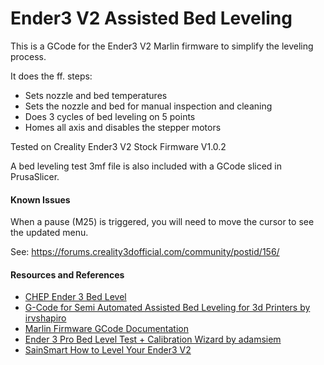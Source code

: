 Ender3 V2 Assisted Bed Leveling
================================


This is a GCode for the Ender3 V2 Marlin firmware to simplify the leveling
process.

It does the ff. steps:

- Sets nozzle and bed temperatures
- Sets the nozzle and bed for manual inspection and cleaning
- Does 3 cycles of bed leveling on 5 points
- Homes all axis and disables the stepper motors

Tested on Creality Ender3 V2 Stock Firmware V1.0.2

A bed leveling test 3mf file is also included with a GCode sliced in
PrusaSlicer.


#### Known Issues

When a pause (M25) is triggered, you will need to move the cursor to see
the updated menu.


See: https://forums.creality3dofficial.com/community/postid/156/


#### Resources and References

- [CHEP Ender 3 Bed Level](https://www.chepclub.com/bed-level.html)
- [G-Code for Semi Automated Assisted Bed Leveling for 3d Printers by irvshapiro](https://www.thingiverse.com/thing:4023588)
- [Marlin Firmware GCode Documentation](https://marlinfw.org/meta/gcode/)
- [Ender 3 Pro Bed Level Test + Calibration Wizard by adamsiem](https://www.thingiverse.com/thing:4257692)
- [SainSmart How to Level Your Ender3 V2](https://docs.sainsmart.com/article/0bwiehyjlg-ender-3-v-2-bed-leveling)
